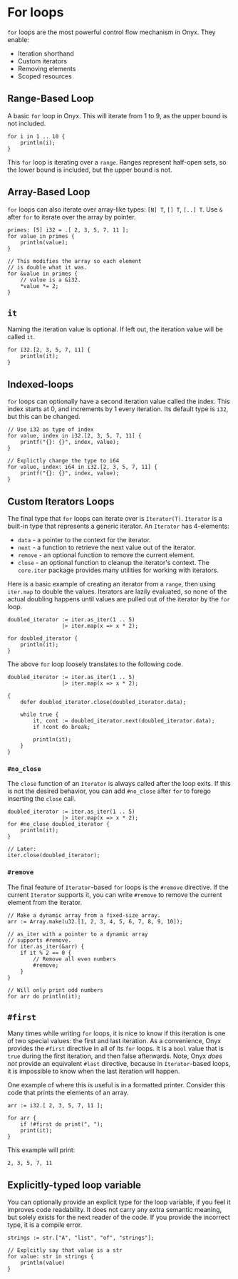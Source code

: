# For loops
`for` loops are the most powerful control flow mechanism in Onyx. They enable:
- Iteration shorthand
- Custom iterators
- Removing elements
- Scoped resources

## Range-Based Loop

A basic `for` loop in Onyx. This will iterate from 1 to 9, as the upper bound is not included.
```onyx
for i in 1 .. 10 {
    println(i);
}
```
This `for` loop is iterating over a `range`. Ranges represent half-open sets, so the lower bound is included, but the upper bound is not.

## Array-Based Loop
`for` loops can also iterate over array-like types: `[N] T`, `[] T`, `[..] T`. Use `&` after `for` to iterate over the array by pointer.
```onyx
primes: [5] i32 = .[ 2, 3, 5, 7, 11 ];
for value in primes {
    println(value);
}

// This modifies the array so each element
// is double what it was.
for &value in primes {
    // value is a &i32.
    *value *= 2;
}
```

## `it`

Naming the iteration value is optional. If left out, the iteration value will be called `it`.
```onyx
for i32.[2, 3, 5, 7, 11] {
    println(it);
}
```

## Indexed-loops

`for` loops can optionally have a second iteration value called the index.
This index starts at 0, and increments by 1 every iteration.
Its default type is `i32`, but this can be changed.

```onyx
// Use i32 as type of index
for value, index in i32.[2, 3, 5, 7, 11] {
    printf("{}: {}", index, value);
}

// Explictly change the type to i64
for value, index: i64 in i32.[2, 3, 5, 7, 11] {
    printf("{}: {}", index, value);
}
```


## Custom Iterators Loops

The final type that `for` loops can iterate over is `Iterator(T)`. `Iterator` is a built-in type that represents a generic iterator. An `Iterator` has 4-elements:
- `data` - a pointer to the context for the iterator.
- `next` - a function to retrieve the next value out of the iterator.
- `remove` - an optional function to remove the current element.
- `close` - an optional function to cleanup the iterator's context.
The `core.iter` package provides many utilities for working with iterators.

Here is a basic example of creating an iterator from a `range`, then using `iter.map` to double the values. Iterators are lazily evaluated, so none of the actual doubling happens until values are pulled out of the iterator by the `for` loop.
```onyx
doubled_iterator := iter.as_iter(1 .. 5)
                 |> iter.map(x => x * 2);

for doubled_iterator {
    println(it);
}
```

The above `for` loop loosely translates to the following code.
```onyx
doubled_iterator := iter.as_iter(1 .. 5)
                 |> iter.map(x => x * 2);

{
    defer doubled_iterator.close(doubled_iterator.data);

    while true {
        it, cont := doubled_iterator.next(doubled_iterator.data);
        if !cont do break;    

        println(it);
    }
}
```

### `#no_close`

The `close` function of an `Iterator` is always called after the loop exits. If this is not the desired behavior, you can add `#no_close` after `for` to forego inserting the `close` call.
```onyx
doubled_iterator := iter.as_iter(1 .. 5)
                 |> iter.map(x => x * 2);
for #no_close doubled_iterator {
    println(it);
}

// Later:
iter.close(doubled_iterator);
```

### `#remove`

The final feature of `Iterator`-based `for` loops is the `#remove` directive. If the current `Iterator` supports it, you can write `#remove` to remove the current element from the iterator.
```onyx
// Make a dynamic array from a fixed-size array.
arr := Array.make(u32.[1, 2, 3, 4, 5, 6, 7, 8, 9, 10]);

// as_iter with a pointer to a dynamic array 
// supports #remove.
for iter.as_iter(&arr) {
    if it % 2 == 0 {
        // Remove all even numbers
        #remove;
    }
}

// Will only print odd numbers
for arr do println(it);
```

## `#first`

Many times while writing `for` loops, it is nice to know if this iteration is one of two special values: the first and last iteration.
As a convenience, Onyx provides the `#first` directive in all of its `for` loops.
It is a `bool` value that is `true` during the first iteration, and then false afterwards.
Note, Onyx *does not* provide an equivalent `#last` directive, because in `Iterator`-based loops, it is impossible to know when the last iteration will happen.

One example of where this is useful is in a formatted printer. Consider this code that prints the elements of an array.
```onyx
arr := i32.[ 2, 3, 5, 7, 11 ];

for arr {
    if !#first do print(", ");
    print(it);
}
```
This example will print:
```
2, 3, 5, 7, 11
```

## Explicitly-typed loop variable

You can optionally provide an explicit type for the loop variable, if you feel it improves code readability.
It does not carry any extra semantic meaning, but solely exists for the next reader of the code.
If you provide the incorrect type, it is a compile error.

```onyx
strings := str.["A", "list", "of", "strings"];

// Explcitly say that value is a str
for value: str in strings {
    println(value)
}
```


